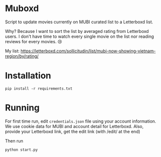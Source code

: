 # Muboxd
Script to update movies currently on MUBI curated list to a Letterboxd list.

Why? Because I want to sort the list by averaged rating from Letterboxd users. I don't have time to watch every single movie on the list nor reading reviews for every movies. :cry:

My list: https://letterboxd.com/sollicitudin/list/mubi-now-showing-vietnam-region/by/rating/

# Installation
```pip install -r requirements.txt```

# Running
For first time run, edit `credentials.json` file using your account information. We use cookie data for MUBI and account detail for Letterboxd. Also, provide your Letterboxd link, get the edit link (with /edit/ at the end)

Then run

```python start.py```
